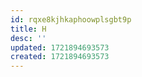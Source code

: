 ```yaml
---
id: rqxe8kjhkaphoowplsgbt9p
title: H
desc: ''
updated: 1721894693573
created: 1721894693573
---
```

